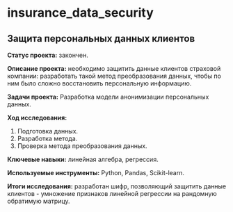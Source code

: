 # insurance_data_security 

## Защита персональных данных клиентов

**Статус проекта:** закончен.

**Описание проекта:**  необходимо защитить данные клиентов страховой компании: разработать такой метод преобразования данных, чтобы по ним было сложно восстановить персональную информацию.

**Задачи проекта:** Разработка модели анонимизации персональных данных.

**Ход исследования:**
 1. Подготовка данных.
 2. Разработка метода.
 3. Проверка метода преобразования данных.

**Ключевые навыки:** линейная алгебра, регрессия.

**Используемые инструменты:** Python, Pandas, Scikit-learn.

**Итоги исследования:** разработан шифр, позволяющий защитить данные клиентов - умножение признаков линейной регрессии на рандомную обратимую матрицу. 

